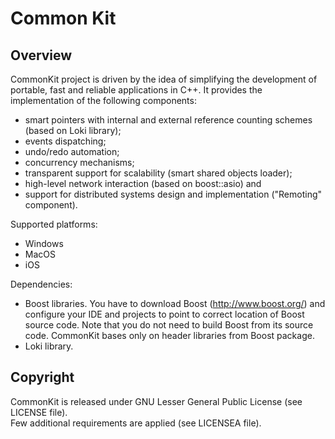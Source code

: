 # Common Kit

## Overview
CommonKit project is driven by the idea of simplifying the development of portable, 
fast and reliable applications in C++. It provides the implementation of the following components:
* smart pointers with internal and external reference counting schemes (based on Loki library);
* events dispatching;
* undo/redo automation;
* concurrency mechanisms;
* transparent support for scalability (smart shared objects loader);
* high-level network interaction (based on boost::asio) and 
* support for distributed systems design and implementation ("Remoting" component).

Supported platforms:
* Windows
* MacOS
* iOS

Dependencies:
* Boost libraries. 
  You have to download Boost (http://www.boost.org/) and configure your IDE and projects to point to correct location of Boost source code. Note that you do not need to build Boost from its source code. 
  CommonKit bases only on header libraries from Boost package.  
* Loki library.

## Copyright

CommonKit is released under GNU Lesser General Public License (see LICENSE file).	
Few additional requirements are applied (see LICENSEA file).
